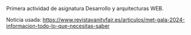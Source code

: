 Primera actividad de asignatura Desarrollo y arquitecturas WEB. 

Noticia usada: https://www.revistavanityfair.es/articulos/met-gala-2024-informacion-todo-lo-que-necesitas-saber